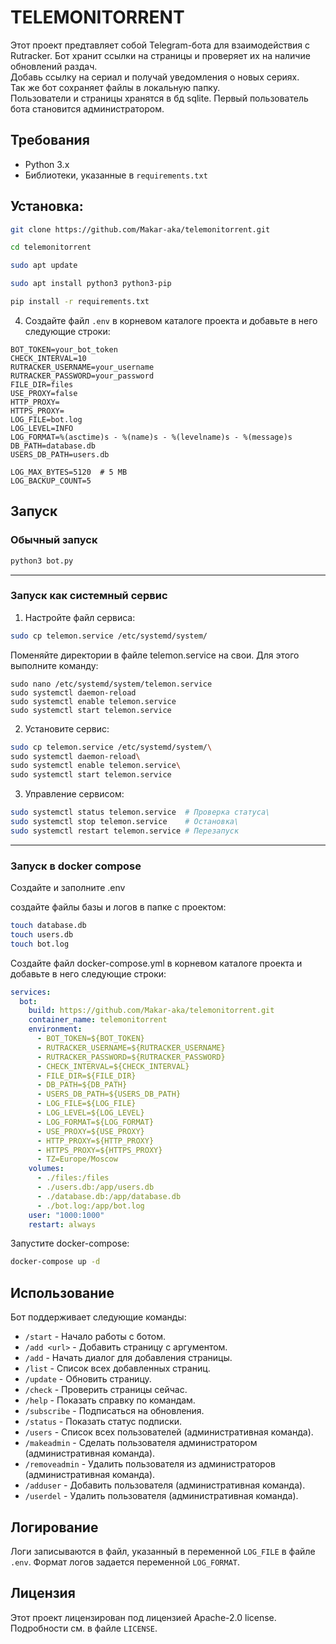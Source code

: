 # TELEMONITORRENT

Этот проект предтавляет собой Telegram-бота для взаимодействия с Rutracker.
Бот хранит ссылки на страницы и проверяет их на наличие обновлений раздач.\
Добавь ссылку на сериал и получай уведомления о новых сериях.\
Так же бот сохраняет файлы в локальную папку.\
Пользователи и страницы хранятся в бд sqlite. Первый пользователь бота становится администратором. 

## Требования
- Python 3.x
- Библиотеки, указанные в `requirements.txt`

## Установка:

```bash
git clone https://github.com/Makar-aka/telemonitorrent.git
```
```bash
cd telemonitorrent
```
```bash
sudo apt update
```
```bash
sudo apt install python3 python3-pip
```
```bash
pip install -r requirements.txt
```
4. Создайте файл `.env` в корневом каталоге проекта и добавьте в него следующие строки:

```
BOT_TOKEN=your_bot_token
CHECK_INTERVAL=10
RUTRACKER_USERNAME=your_username
RUTRACKER_PASSWORD=your_password
FILE_DIR=files
USE_PROXY=false
HTTP_PROXY=
HTTPS_PROXY=
LOG_FILE=bot.log
LOG_LEVEL=INFO
LOG_FORMAT=%(asctime)s - %(name)s - %(levelname)s - %(message)s
DB_PATH=database.db
USERS_DB_PATH=users.db

LOG_MAX_BYTES=5120  # 5 MB
LOG_BACKUP_COUNT=5
```

## Запуск
### Обычный запуск
```bash
python3 bot.py
```
------
### Запуск как системный сервис
1.	Настройте файл сервиса:
```bash
sudo cp telemon.service /etc/systemd/system/
```
Поменяйте директории в файле telemon.service на свои. Для этого выполните команду:
```
sudo nano /etc/systemd/system/telemon.service
sudo systemctl daemon-reload
sudo systemctl enable telemon.service
sudo systemctl start telemon.service
```
2.	Установите сервис:
```bash
sudo cp telemon.service /etc/systemd/system/\
sudo systemctl daemon-reload\
sudo systemctl enable telemon.service\
sudo systemctl start telemon.service
```
3.	Управление сервисом:
```bash
sudo systemctl status telemon.service  # Проверка статуса\
sudo systemctl stop telemon.service    # Остановка\
sudo systemctl restart telemon.service # Перезапуск
```
------

### Запуск в docker compose
Создайте и заполните .env

создайте файлы базы и логов в папке с проектом:
```bash
touch database.db
touch users.db
touch bot.log
```
Создайте файл docker-compose.yml в корневом каталоге проекта и добавьте в него следующие строки:

```yaml
services:
  bot:
    build: https://github.com/Makar-aka/telemonitorrent.git
    container_name: telemonitorrent
    environment:
      - BOT_TOKEN=${BOT_TOKEN}
      - RUTRACKER_USERNAME=${RUTRACKER_USERNAME}
      - RUTRACKER_PASSWORD=${RUTRACKER_PASSWORD}
      - CHECK_INTERVAL=${CHECK_INTERVAL}
      - FILE_DIR=${FILE_DIR}
      - DB_PATH=${DB_PATH}
      - USERS_DB_PATH=${USERS_DB_PATH}
      - LOG_FILE=${LOG_FILE}
      - LOG_LEVEL=${LOG_LEVEL}
      - LOG_FORMAT=${LOG_FORMAT}
      - USE_PROXY=${USE_PROXY}
      - HTTP_PROXY=${HTTP_PROXY}
      - HTTPS_PROXY=${HTTPS_PROXY}
      - TZ=Europe/Moscow
    volumes:
      - ./files:/files
      - ./users.db:/app/users.db
      - ./database.db:/app/database.db
      - ./bot.log:/app/bot.log
    user: "1000:1000"
    restart: always
```
Запустите docker-compose:
```bash 
docker-compose up -d
```
## Использование

Бот поддерживает следующие команды:

- `/start` - Начало работы с ботом.
- `/add <url>` - Добавить страницу с аргументом.
- `/add` - Начать диалог для добавления страницы.
- `/list` - Список всех добавленных страниц.
- `/update` - Обновить страницу.
- `/check` - Проверить страницы сейчас.
- `/help` - Показать справку по командам.
- `/subscribe` - Подписаться на обновления.
- `/status` - Показать статус подписки.
- `/users` - Список всех пользователей (административная команда).
- `/makeadmin` - Сделать пользователя администратором (административная команда).
- `/removeadmin` - Удалить пользователя из администраторов (административная команда).
- `/adduser` - Добавить пользователя (административная команда).
- `/userdel` - Удалить пользователя (административная команда).

## Логирование

Логи записываются в файл, указанный в переменной `LOG_FILE` в файле `.env`. Формат логов задается переменной `LOG_FORMAT`.


## Лицензия

Этот проект лицензирован под лицензией Apache-2.0 license. Подробности см. в файле `LICENSE`.
